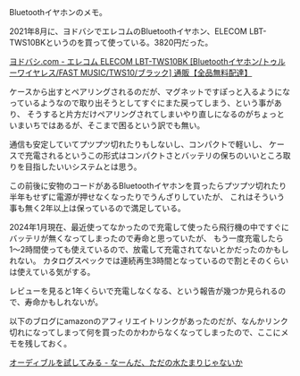Bluetoothイヤホンのメモ。

2021年8月に、ヨドバシでエレコムのBluetoothイヤホン、ELECOM LBT-TWS10BKというのを買って使っている。3820円だった。

[ヨドバシ.com - エレコム ELECOM LBT-TWS10BK [Bluetoothイヤホン/トゥルーワイヤレス/FAST MUSIC/TWS10/ブラック] 通販【全品無料配達】](https://www.yodobashi.com/product-detail/100000001005876492/)

ケースから出すとペアリングされるのだが、マグネットですぽっと入るようになっているようなので取り出そうとしてすぐにまた戻ってしまう、という事があり、
そうすると片方だけペアリングされてしまいやり直しになるのがちょっといまいちではあるが、そこまで困るという訳でも無い。

通信も安定していてプツプツ切れたりもしないし、コンパクトで軽いし、
ケースで充電されるというこの形式はコンパクトさとバッテリの保ちのいいところ取りを目指したいいシステムとは思う。

この前後に安物のコードがあるBluetoothイヤホンを買ったらプツプツ切れたり半年もせずに電源が押せなくなったりでうんざりしていたが、
これはそういう事も無く2年以上は保っているので満足している。

2024年1月現在、最近使ってなかったので充電して使ったら飛行機の中ですぐにバッテリが無くなってしまったので寿命と思っていたが、
もう一度充電したら1〜2時間使っても使えているので、放電して充電されてないとかだったのかもしれない。
カタログスペックでは連続再生3時間となっているので割とそのくらいは使えている気がする。

レビューを見ると1年くらいで充電しなくなる、という報告が幾つか見られるので、寿命かもしれないが。

以下のブログにamazonのアフィリエイトリンクがあったのだが、なんかリンク切れになってしまって何を買ったのかわからなくなってしまったので、ここにメモを残しておく。

[オーディブルを試してみる - なーんだ、ただの水たまりじゃないか](https://karino2.github.io/2021/09/04/try_audible.html)


